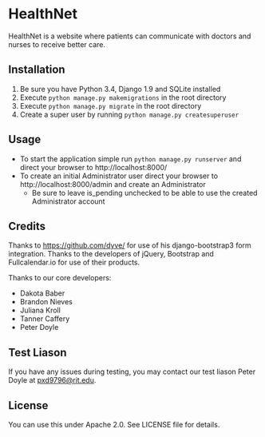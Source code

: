 # HealthNet
HealthNet is a website where patients can communicate with doctors and nurses to receive better care.

## Installation
1. Be sure you have Python 3.4, Django 1.9 and SQLite installed
2. Execute `python manage.py makemigrations` in the root directory
3. Execute `python manage.py migrate` in the root directory
4. Create a super user by running `python manage.py createsuperuser`

## Usage
- To start the application simple run `python manage.py runserver` and direct your browser to http://localhost:8000/
- To create an initial Administrator user direct your browser to http://localhost:8000/admin and create an Administrator
    - Be sure to leave is_pending unchecked to be able to use the created Administrator account
    
## Credits
Thanks to https://github.com/dyve/ for use of his django-bootstrap3 form integration.
Thanks to the developers of jQuery, Bootstrap and Fullcalendar.io for use of their products.

Thanks to our core developers:
- Dakota Baber
- Brandon Nieves
- Juliana Kroll
- Tanner Caffery
- Peter Doyle

## Test Liason
If you have any issues during testing, you may contact our test liason Peter Doyle at pxd9796@rit.edu.

## License
You can use this under Apache 2.0. See LICENSE file for details.